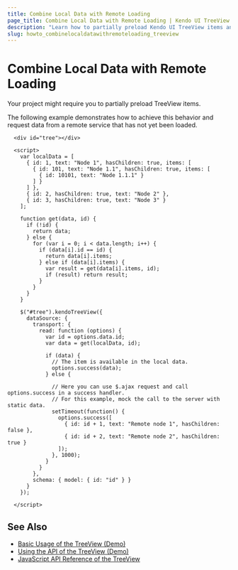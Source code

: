 ```yaml
---
title: Combine Local Data with Remote Loading
page_title: Combine Local Data with Remote Loading | Kendo UI TreeView
description: "Learn how to partially preload Kendo UI TreeView items and request data that has not yet been loaded from a remote service."
slug: howto_combinelocaldatawithremoteloading_treeview
---
```


# Combine Local Data with Remote Loading

Your project might require you to partially preload TreeView items.

The following example demonstrates how to achieve this behavior and request data from a remote service that has not yet been loaded.

```dojo
  <div id="tree"></div>

  <script>
    var localData = [
      { id: 1, text: "Node 1", hasChildren: true, items: [
        { id: 101, text: "Node 1.1", hasChildren: true, items: [
          { id: 10101, text: "Node 1.1.1" }
        ] }
      ] },
      { id: 2, hasChildren: true, text: "Node 2" },
      { id: 3, hasChildren: true, text: "Node 3" }
    ];

    function get(data, id) {
      if (!id) {
        return data;
      } else {
        for (var i = 0; i < data.length; i++) {
          if (data[i].id == id) {
            return data[i].items;
          } else if (data[i].items) {
            var result = get(data[i].items, id);
            if (result) return result;
          }
        }
      }
    }

    $("#tree").kendoTreeView({
      dataSource: {
        transport: {
          read: function (options) {
            var id = options.data.id;
            var data = get(localData, id);

            if (data) {
              // The item is available in the local data.
              options.success(data);
            } else {

              // Here you can use $.ajax request and call options.success in a success handler.
              // For this example, mock the call to the server with static data.
              setTimeout(function() {
                options.success([
                  { id: id + 1, text: "Remote node 1", hasChildren: false },
                  { id: id + 2, text: "Remote node 2", hasChildren: true }
                ]);
              }, 1000);
            }
          }
        },
        schema: { model: { id: "id" } }
      }
    });

  </script>
```

## See Also

* [Basic Usage of the TreeView (Demo)](https://demos.telerik.com/kendo-ui/treeview/index)
* [Using the API of the TreeView (Demo)](https://demos.telerik.com/kendo-ui/treeview/api)
* [JavaScript API Reference of the TreeView](/api/javascript/ui/treeview)
